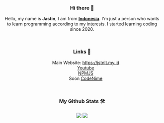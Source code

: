 <div align="center">
<h3>Hi there 👋</h3>
Hello, my name is <strong>Jastin</strong>, I am from <strong><a href="https://en.m.wikipedia.org/wiki/Indonesia">Indonesia</a></strong>. I'm just a person who wants to learn programming according to my interests. I started learning coding since 2020.
 
&nbsp;
 
<h3>Links 🔗</h3>
<ul>
 Main Website: <a href="https://jstnlt.my.id" target="_blank">https://jstnlt.my.id</a><br>
 <a href="https://youtube.com/c/JastinCh" target="_blank">Youtube</a><br>
<a href="https://www.npmjs.com/~jastinlt">NPMJS</a><br>
Soon <a href="https://codenime.xyz">CodeNime</a><br>
 </ul>
 
&nbsp;
 
<h3>My Github Stats 🛠<h3>
 <a href="https://ko-fi.com/jastinch" target="_blank"><img src="https://github-readme-stats.vercel.app/api?username=JastinXyz&show_icons=true&theme=algolia"></a>
 <a href="https://ko-fi.com/jastinch" target="_blank"><img src="https://github-profile-summary-cards.vercel.app/api/cards/profile-details?username=JastinXyz&theme=monokai"></a>
</div>

<!--START_SECTION:waka-->
<!--END_SECTION:waka-->
